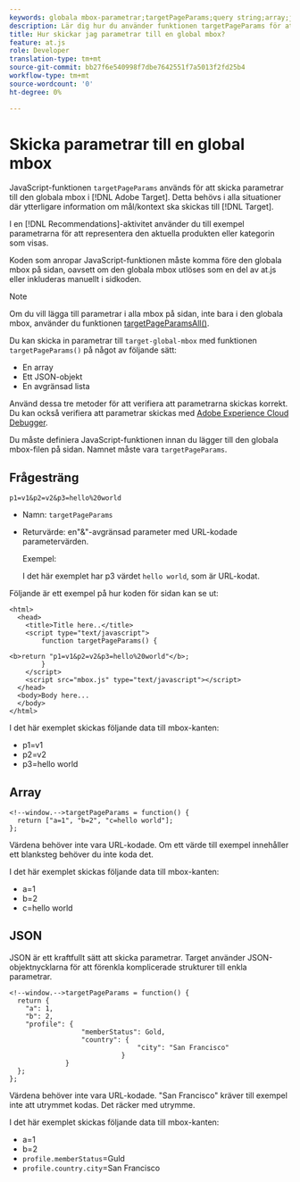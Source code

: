 ```yaml
---
keywords: globala mbox-parametrar;targetPageParams;query string;array;json;dtm;dynamic tag management
description: Lär dig hur du använder funktionen targetPageParams för att skicka ytterligare information om målinriktning eller kontext till den globala Adobe Target-rutan.
title: Hur skickar jag parametrar till en global mbox?
feature: at.js
role: Developer
translation-type: tm+mt
source-git-commit: bb27f6e540998f7dbe7642551f7a5013f2fd25b4
workflow-type: tm+mt
source-wordcount: '0'
ht-degree: 0%

---
```



# Skicka parametrar till en global mbox

JavaScript-funktionen `targetPageParams` används för att skicka parametrar till den globala mbox i [!DNL Adobe Target]. Detta behövs i alla situationer där ytterligare information om mål/kontext ska skickas till [!DNL Target].

I en [!DNL Recommendations]-aktivitet använder du till exempel parametrarna för att representera den aktuella produkten eller kategorin som visas.

Koden som anropar JavaScript-funktionen måste komma före den globala mbox på sidan, oavsett om den globala mbox utlöses som en del av at.js eller inkluderas manuellt i sidkoden.

>[!NOTE]
>
>Om du vill lägga till parametrar i alla mbox på sidan, inte bara i den globala mbox, använder du funktionen [targetPageParamsAll()](/help/c-implementing-target/c-implementing-target-for-client-side-web/targetpageparamsall.md).

Du kan skicka in parametrar till `target-global-mbox` med funktionen `targetPageParams()` på något av följande sätt:

* En array
* Ett JSON-objekt
* En avgränsad lista

Använd dessa tre metoder för att verifiera att parametrarna skickas korrekt. Du kan också verifiera att parametrar skickas med [Adobe Experience Cloud Debugger](https://experienceleague.adobe.com/docs/debugger/using/experience-cloud-debugger.html).

Du måste definiera JavaScript-funktionen innan du lägger till den globala mbox-filen på sidan. Namnet måste vara `targetPageParams`.

## Frågesträng

```
p1=v1&p2=v2&p3=hello%20world
```

* Namn: `targetPageParams`
* Returvärde: en&quot;&amp;&quot;-avgränsad parameter med URL-kodade parametervärden.

   Exempel:

   I det här exemplet har p3 värdet `hello world`, som är URL-kodat.

Följande är ett exempel på hur koden för sidan kan se ut:

```
<html> 
  <head> 
    <title>Title here..</title> 
    <script type="text/javascript"> 
        function targetPageParams() { 
           
<b>return "p1=v1&p2=v2&p3=hello%20world"</b>; 
        } 
    </script> 
    <script src="mbox.js" type="text/javascript"></script> 
  </head> 
  <body>Body here... 
  </body> 
</html>
```

I det här exemplet skickas följande data till mbox-kanten:

* p1=v1
* p2=v2
* p3=hello world

## Array

```
<!--window.-->targetPageParams = function() { 
  return ["a=1", "b=2", "c=hello world"]; 
}; 
```

Värdena behöver inte vara URL-kodade. Om ett värde till exempel innehåller ett blanksteg behöver du inte koda det.

I det här exemplet skickas följande data till mbox-kanten:

* a=1
* b=2
* c=hello world

## JSON

JSON är ett kraftfullt sätt att skicka parametrar. Target använder JSON-objektnycklarna för att förenkla komplicerade strukturer till enkla parametrar.

```
<!--window.-->targetPageParams = function() { 
  return { 
    "a": 1, 
    "b": 2, 
    "profile": { 
                  "memberStatus": Gold, 
                  "country": { 
                                "city": "San Francisco" 
                            } 
              } 
  }; 
}; 
```

Värdena behöver inte vara URL-kodade. &quot;San Francisco&quot; kräver till exempel inte att utrymmet kodas. Det räcker med utrymme.

I det här exemplet skickas följande data till mbox-kanten:

* a=1
* b=2
* `profile.memberStatus`=Guld
* `profile.country.city`=San Francisco
